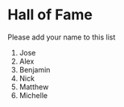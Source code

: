# Hall of Fame
Please add your name to this list

1. Jose
2. Alex
3. Benjamin
4. Nick
5. Matthew
6. Michelle

